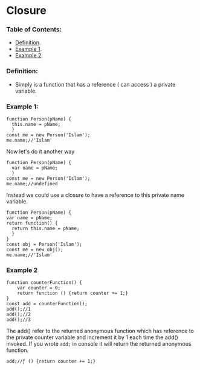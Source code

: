 # Closure

### Table of Contents:
  - [Definition](https://github.com/Islam888/Study-Notes/blob/master/JS/Closure.md#definition).
  - [Example 1](https://github.com/Islam888/Study-Notes/blob/master/JS/Closure.md#example-1).
  - [Example 2](https://github.com/Islam888/Study-Notes/blob/master/JS/Closure.md#example-2).



### Definition: 
  - Simply is a function that has a reference ( can access ) a private variable.
  

### Example 1:

  ```
  function Person(pName) {
    this.name = pName;
    }
  const me = new Person('Islam');
  me.name;//'Islam'
  ```
  Now let's do it another way
  ```
  function Person(pName) {
    var name = pName;
    }
  const me = new Person('Islam');
  me.name;//undefined
  ```
  Instead we could use a closure to have a reference to this private name variable.
  ```
  function Person(pName) {
  var name = pName;
  return function() {
    return this.name = pName;
    }
  }
 const obj = Person('Islam');
 const me = new obj();
 me.name;//'Islam'
```

### Example 2

```
function counterFunction() {
    var counter = 0;
    return function () {return counter += 1;}
}
const add = counterFunction();
add();//1
add();//2
add();//3
```
The add() refer to the returned anonymous function which has reference to the private counter variable and increment it by 1 each time the add() invoked.
If you wrote `add;` in console it will return the returned anonymous function.
```
add;//ƒ () {return counter += 1;}
```

